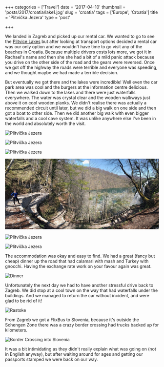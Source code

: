 +++
categories = ['Travel']
date = '2017-04-10'
thumbnail = 'posts/2017/croatia/lake1.jpg'
slug = 'croatia'
tags = ['Europe', 'Croatia']
title = 'Plitvička Jezera'
type = 'post'

+++

We landed in Zagreb and picked up our rental car. We wanted to go to see the [Plitvice Lakes](https://en.wikipedia.org/wiki/Plitvice_Lakes_National_Park) but after looking at transport options decided a rental car was our only option and we wouldn't have time to go visit any of the beaches in Croatia. Because multiple drivers costs lots more, we got it in Rachael's name and then she she had a bit of a mild panic attack because you drive on the other side of the road and the gears were reversed. Once we got off the highway the roads were terrible and everyone was speeding, and we thought maybe we had made a terrible decision.

But eventually we got there and the lakes were incredible! Well even the car park area was cool and the burgers at the information centre delicious.
Then we walked down to the lakes and there were just waterfalls everywhere. The water was crystal clear and the wooden walkways just above it on cool wooden planks. We didn't realise there was actually a recommended circuit until later, but we did a big walk on one side and then got a boat to other side. Then we did another big walk with even bigger waterfalls and a cool cave system. It was unlike anywhere else I've been in the world and absolutely worth the visit.

![](lake1.jpg "Plitvička Jezera")

![](lake2.jpg "Plitvička Jezera")

![](lake3.jpg "Plitvička Jezera")

![](lake4.jpg "Plitvička Jezera")

![](lake5.jpg "Plitvička Jezera")

![](lake6.jpg "Plitvička Jezera")

The accommodation was okay and easy to find. We had a great (fancy but cheap) dinner up the road that had calamari with mash and Turkey with gnocchi. Having the exchange rate work on your favour again was great.

![](dinner.jpg "Dinner")

Unfortunately the next day we had to have another stressful drive back to Zagreb. We did stop at a cool town on the way that had waterfalls under the buildings. And we managed to return the car without incident, and were glad to be rid of it!

![](Rastoke.jpg "Rastoke")

From Zagreb we got a FlixBus to Slovenia, because it's outside the Schengen Zone there was a crazy border crossing had trucks backed up for kilometers.

![](bordercrossing.jpg "Border Crossing into Slovenia")

It was a bit intimidating as they didn't really explain what was going on (not in English anyway), but after waiting around for ages and getting our passports stamped we were back on our way.